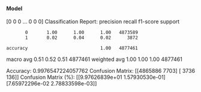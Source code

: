 #### Model
[0 0 0 ... 0 0 0]
Classification Report:
              precision    recall  f1-score   support

           0       1.00      1.00      1.00   4873589
           1       0.02      0.04      0.02      3872

    accuracy                           1.00   4877461
   macro avg       0.51      0.52      0.51   4877461
weighted avg       1.00      1.00      1.00   4877461

Accuracy: 0.9976547224057762
Confusion Matrix:
[[4865886    7703]
 [   3736     136]]
Confusion Matrix (%):
[[9.97626839e+01 1.57930530e-01]
 [7.65972296e-02 2.78833598e-03]]
